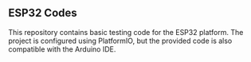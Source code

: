 ## ESP32 Codes

This repository contains basic testing code for the ESP32 platform. The project is configured using PlatformIO, but the provided code is also compatible with the Arduino IDE.

 
